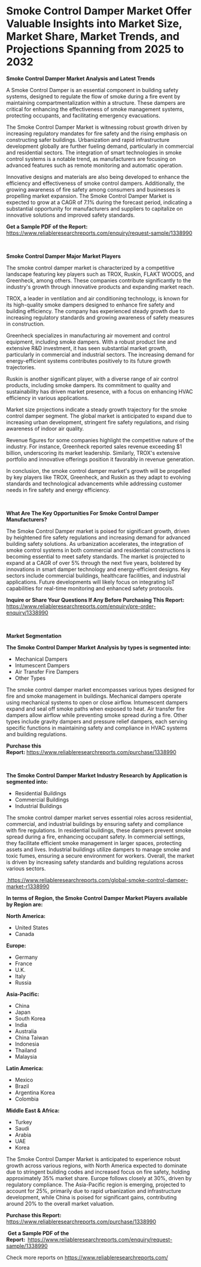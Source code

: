 <p><h1>Smoke Control Damper Market Offer Valuable Insights into Market Size, Market Share, Market Trends, and Projections Spanning from 2025 to 2032</h1></p><p><strong>Smoke Control Damper Market Analysis and Latest Trends</strong></p>
<p><p>A Smoke Control Damper is an essential component in building safety systems, designed to regulate the flow of smoke during a fire event by maintaining compartmentalization within a structure. These dampers are critical for enhancing the effectiveness of smoke management systems, protecting occupants, and facilitating emergency evacuations.</p><p>The Smoke Control Damper Market is witnessing robust growth driven by increasing regulatory mandates for fire safety and the rising emphasis on constructing safer buildings. Urbanization and rapid infrastructure development globally are further fueling demand, particularly in commercial and residential sectors. The integration of smart technologies in smoke control systems is a notable trend, as manufacturers are focusing on advanced features such as remote monitoring and automatic operation.</p><p>Innovative designs and materials are also being developed to enhance the efficiency and effectiveness of smoke control dampers. Additionally, the growing awareness of fire safety among consumers and businesses is propelling market expansion. The Smoke Control Damper Market is expected to grow at a CAGR of 7.1% during the forecast period, indicating a substantial opportunity for manufacturers and suppliers to capitalize on innovative solutions and improved safety standards.</p></p>
<p><strong>Get a Sample PDF of the Report:&nbsp;</strong> <a href="https://www.reliableresearchreports.com/enquiry/request-sample/1338990?utm_campaign=3110&utm_medium=2&utm_source=Github&utm_content=ia&utm_term=27032025&utm_id=smoke-control-damper">https://www.reliableresearchreports.com/enquiry/request-sample/1338990</a></p>
<p>&nbsp;</p>
<p><strong>Smoke Control Damper Major Market Players</strong></p>
<p><p>The smoke control damper market is characterized by a competitive landscape featuring key players such as TROX, Ruskin, FLAKT WOODS, and Greenheck, among others. These companies contribute significantly to the industry's growth through innovative products and expanding market reach.</p><p>TROX, a leader in ventilation and air conditioning technology, is known for its high-quality smoke dampers designed to enhance fire safety and building efficiency. The company has experienced steady growth due to increasing regulatory standards and growing awareness of safety measures in construction. </p><p>Greenheck specializes in manufacturing air movement and control equipment, including smoke dampers. With a robust product line and extensive R&D investment, it has seen substantial market growth, particularly in commercial and industrial sectors. The increasing demand for energy-efficient systems contributes positively to its future growth trajectories.</p><p>Ruskin is another significant player, with a diverse range of air control products, including smoke dampers. Its commitment to quality and sustainability has driven market presence, with a focus on enhancing HVAC efficiency in various applications.</p><p>Market size projections indicate a steady growth trajectory for the smoke control damper segment. The global market is anticipated to expand due to increasing urban development, stringent fire safety regulations, and rising awareness of indoor air quality.</p><p>Revenue figures for some companies highlight the competitive nature of the industry. For instance, Greenheck reported sales revenue exceeding $1 billion, underscoring its market leadership. Similarly, TROX's extensive portfolio and innovative offerings position it favorably in revenue generation.</p><p>In conclusion, the smoke control damper market's growth will be propelled by key players like TROX, Greenheck, and Ruskin as they adapt to evolving standards and technological advancements while addressing customer needs in fire safety and energy efficiency.</p></p>
<p>&nbsp;</p>
<p><strong>What Are The Key Opportunities For Smoke Control Damper Manufacturers?</strong></p>
<p><p>The Smoke Control Damper market is poised for significant growth, driven by heightened fire safety regulations and increasing demand for advanced building safety solutions. As urbanization accelerates, the integration of smoke control systems in both commercial and residential constructions is becoming essential to meet safety standards. The market is projected to expand at a CAGR of over 5% through the next five years, bolstered by innovations in smart damper technology and energy-efficient designs. Key sectors include commercial buildings, healthcare facilities, and industrial applications. Future developments will likely focus on integrating IoT capabilities for real-time monitoring and enhanced safety protocols.</p></p>
<p><strong>Inquire or Share Your Questions If Any Before Purchasing This Report:</strong> <a href="https://www.reliableresearchreports.com/enquiry/pre-order-enquiry/1338990?utm_campaign=3110&utm_medium=2&utm_source=Github&utm_content=ia&utm_term=27032025&utm_id=smoke-control-damper">https://www.reliableresearchreports.com/enquiry/pre-order-enquiry/1338990</a></p>
<p>&nbsp;</p>
<p><strong>Market Segmentation</strong></p>
<p><strong>The Smoke Control Damper Market Analysis by types is segmented into:</strong></p>
<p><ul><li>Mechanical Dampers</li><li>Intumescent Dampers</li><li>Air Transfer Fire Dampers</li><li>Other Types</li></ul></p>
<p><p>The smoke control damper market encompasses various types designed for fire and smoke management in buildings. Mechanical dampers operate using mechanical systems to open or close airflow. Intumescent dampers expand and seal off smoke paths when exposed to heat. Air transfer fire dampers allow airflow while preventing smoke spread during a fire. Other types include gravity dampers and pressure relief dampers, each serving specific functions in maintaining safety and compliance in HVAC systems and building regulations.</p></p>
<p><strong>Purchase this Report:&nbsp;</strong><a href="https://www.reliableresearchreports.com/purchase/1338990?utm_campaign=3110&utm_medium=2&utm_source=Github&utm_content=ia&utm_term=27032025&utm_id=smoke-control-damper">https://www.reliableresearchreports.com/purchase/1338990</a></p>
<p>&nbsp;</p>
<p><strong>The Smoke Control Damper Market Industry Research by Application is segmented into:</strong></p>
<p><ul><li>Residential Buildings</li><li>Commercial Buildings</li><li>Industrial Buildings</li></ul></p>
<p><p>The smoke control damper market serves essential roles across residential, commercial, and industrial buildings by ensuring safety and compliance with fire regulations. In residential buildings, these dampers prevent smoke spread during a fire, enhancing occupant safety. In commercial settings, they facilitate efficient smoke management in larger spaces, protecting assets and lives. Industrial buildings utilize dampers to manage smoke and toxic fumes, ensuring a secure environment for workers. Overall, the market is driven by increasing safety standards and building regulations across various sectors.</p></p>
<p><a href="https://www.reliableresearchreports.com/global-smoke-control-damper-market-r1338990?utm_campaign=3110&utm_medium=2&utm_source=Github&utm_content=ia&utm_term=27032025&utm_id=smoke-control-damper">&nbsp;https://www.reliableresearchreports.com/global-smoke-control-damper-market-r1338990</a></p>
<p><strong>In terms of Region, the Smoke Control Damper Market Players available by Region are:</strong></p>
<p>
    <p> <strong> North America: </strong>
        <ul>
            <li>United States</li>
            <li>Canada</li>
        </ul>
        </p> 
    <p> <strong> Europe: </strong>
        <ul>
            <li>Germany</li>
            <li>France</li>
            <li>U.K.</li>
            <li>Italy</li>
            <li>Russia</li>
        </ul>
        </p> 
    <p> <strong> Asia-Pacific: </strong>
        <ul>
            <li>China</li>
            <li>Japan</li>
            <li>South Korea</li>
            <li>India</li>
            <li>Australia</li>
            <li>China Taiwan</li>
            <li>Indonesia</li>
            <li>Thailand</li>
            <li>Malaysia</li>
        </ul>
        </p> 
    <p> <strong> Latin America: </strong>
        <ul>
            <li>Mexico</li>
            <li>Brazil</li>
            <li>Argentina Korea</li>
            <li>Colombia</li>
        </ul>
        </p> 
    <p> <strong> Middle East & Africa: </strong>
        <ul>
            <li>Turkey</li>
            <li>Saudi</li>
            <li>Arabia</li>
            <li>UAE</li>
            <li>Korea</li>
        </ul>
    </p>
    </p>
<p><p>The Smoke Control Damper Market is anticipated to experience robust growth across various regions, with North America expected to dominate due to stringent building codes and increased focus on fire safety, holding approximately 35% market share. Europe follows closely at 30%, driven by regulatory compliance. The Asia-Pacific region is emerging, projected to account for 25%, primarily due to rapid urbanization and infrastructure development, while China is poised for significant gains, contributing around 20% to the overall market valuation.</p></p>
<p><strong>Purchase this Report: </strong><a href="https://www.reliableresearchreports.com/purchase/1338990?utm_campaign=3110&utm_medium=2&utm_source=Github&utm_content=ia&utm_term=27032025&utm_id=smoke-control-damper">https://www.reliableresearchreports.com/purchase/1338990</a></p>
<p>&nbsp;<strong>Get a Sample PDF of the Report:&nbsp;&nbsp;</strong><a href="https://www.reliableresearchreports.com/enquiry/request-sample/1338990?utm_campaign=3110&utm_medium=2&utm_source=Github&utm_content=ia&utm_term=27032025&utm_id=smoke-control-damper">https://www.reliableresearchreports.com/enquiry/request-sample/1338990</a></p>
<p><strong></strong></p>
<p>Check more reports on <a href="https://www.reliableresearchreports.com/?utm_campaign=3110&utm_medium=2&utm_source=Github&utm_content=ia&utm_term=27032025&utm_id=smoke-control-damper">https://www.reliableresearchreports.com/</a></p>